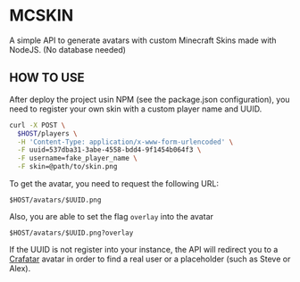 # MCSKIN

A simple API to generate avatars with custom Minecraft Skins made with NodeJS.
(No database needed)

## HOW TO USE

After deploy the project usin NPM (see the package.json configuration), you need to register your own skin with a custom player name and UUID.

```bash
curl -X POST \
  $HOST/players \
  -H 'Content-Type: application/x-www-form-urlencoded' \
  -F uuid=537dba31-3abe-4558-bdd4-9f1454b064f3 \
  -F username=fake_player_name \
  -F skin=@path/to/skin.png
```

To get the avatar, you need to request the following URL:

```
$HOST/avatars/$UUID.png
```

Also, you are able to set the flag `overlay` into the avatar

```
$HOST/avatars/$UUID.png?overlay
```

If the UUID is not register into your instance, the API will redirect you to a [Crafatar](https://crafatar.com/) avatar in order to find a real user or a placeholder (such as Steve or Alex).

